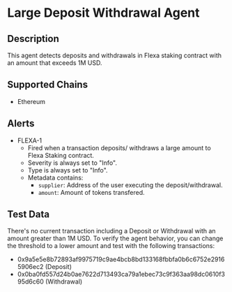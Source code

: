 # Large Deposit Withdrawal Agent

## Description

This agent detects deposits and withdrawals in Flexa staking contract with an amount that exceeds 1M USD.

## Supported Chains

- Ethereum

## Alerts

- FLEXA-1
  - Fired when a transaction deposits/ withdraws a large amount to Flexa Staking contract.
  - Severity is always set to "Info".
  - Type is always set to "Info".
  - Metadata contains:
    - `supplier`: Address of the user executing the deposit/withdrawal.
    - `amount`: Amount of tokens transfered.

## Test Data

There's no current transaction including a Deposit or Withdrawal with an amount greater than 1M USD. To verify the agent behavior, you can change the threshold to a lower amount and test with the following transactions:

- 0x9a5e5e8b72893af9975719c9ae4bcb8bd133168fbbfa0b6c6752e29165906ec2 (Deposit)
- 0x0ba0fd557d24b0ae7622d713493ca79a1ebec73c9f363aa98dc0610f395d6c60 (Withdrawal)
